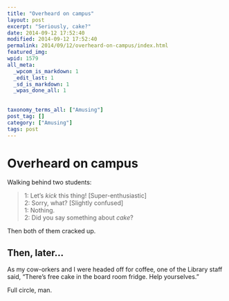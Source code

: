 ```yaml
---
title: "Overheard on campus"
layout: post
excerpt: "Seriously, cake?"
date: 2014-09-12 17:52:40
modified: 2014-09-12 17:52:40
permalink: 2014/09/12/overheard-on-campus/index.html
featured_img: 
wpid: 1579
all_meta: 
  _wpcom_is_markdown: 1
  _edit_last: 1
  _sd_is_markdown: 1
  _wpas_done_all: 1
  
  
taxonomy_terms_all: ["Amusing"]
post_tag: []
category: ["Amusing"]
tags: post
---
```


# Overheard on campus

Walking behind two students:

> 1: Let’s *kick* this thing! \[Super-enthusiastic\]  
>  2: Sorry, what? \[Slightly confused\]  
>  1: Nothing.  
>  2: Did you say something about *cake*?

Then both of them cracked up.

Then, later…
------------

As my cow-orkers and I were headed off for coffee, one of the Library staff said, “There’s free cake in the board room fridge. Help yourselves.”

Full circle, man.